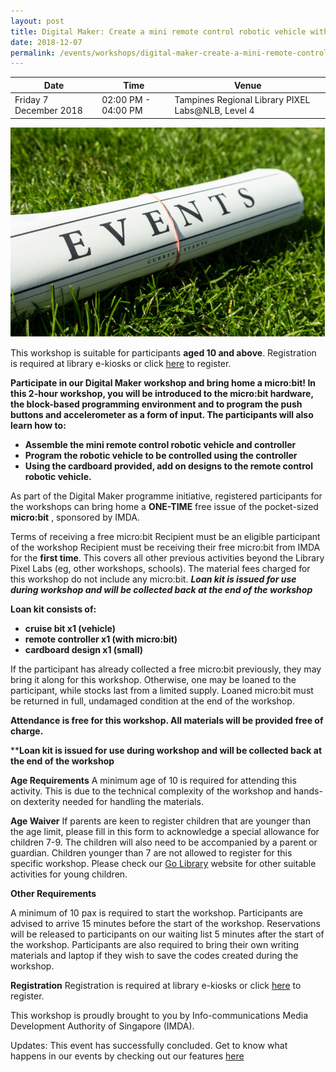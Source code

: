 ```yaml
---
layout: post
title: Digital Maker: Create a mini remote control robotic vehicle with micro:bit
date: 2018-12-07
permalink: /events/workshops/digital-maker-create-a-mini-remote-control-robotic-vehicle-with-microbit
---
```


| Date | Time | Venue |
|--------|---|---|
| Friday 7 December 2018 | 02:00 PM - 04:00 PM |  Tampines Regional Library PIXEL Labs@NLB, Level 4 |

![hi](/images/events/generic-event-image.jpg)

This workshop is suitable for participants **aged 10 and above**. Registration is required at library e-kiosks or click <a href="https://www.nlb.gov.sg/golibrary2/e/digital-maker-create-your-own-mini-remote-control-robotic-vehicle-using-microbit-pixel-labsnlb-31368532" target="_blank">here</a> to register.

**Participate in our <Create your own mini remote control robotic vehicle>  Digital Maker workshop and bring home a micro:bit!
In this 2-hour workshop, you will be introduced to the micro:bit hardware, the block-based programming environment and to program the push buttons and accelerometer as a form of input. The participants will also learn how to:**

- **Assemble the mini remote control robotic vehicle and controller**
- **Program the robotic vehicle to be controlled using the controller**
- **Using the cardboard provided, add on designs to the remote control robotic vehicle.**

As part of the Digital Maker programme initiative, registered participants for the workshops can bring home a **ONE-TIME** free issue of the pocket-sized **micro:bit** , sponsored by IMDA.

Terms of receiving a free micro:bit
Recipient must be an eligible participant of the workshop
Recipient must be receiving their free micro:bit from IMDA for the **first time**. This covers all other previous activities beyond the Library Pixel Labs (eg, other workshops, schools).
The material fees charged for this workshop do not include any micro:bit. 
***Loan kit is issued for use during workshop and will be collected back at the end of the workshop***

**Loan kit consists of:**
- **cruise bit x1 (vehicle)**
- **remote controller x1 (with micro:bit)**
- **cardboard design x1 (small)**

If the participant has already collected a free micro:bit previously, they may bring it along for this workshop. Otherwise, one may be loaned to the participant, while stocks last from a limited supply. Loaned micro:bit must be returned in full, undamaged condition at the end of the workshop.

**Attendance is free for this workshop. All materials will be provided free of charge.**

****Loan kit is issued for use during workshop and will be collected back at the end of the workshop**


**Age Requirements**
A minimum age of 10 is required for attending this activity.
This is due to the technical complexity of the workshop and hands-on dexterity needed for handling the materials.

**Age Waiver**
If parents are keen to register children that are younger than the age limit, please fill in this form to acknowledge a special allowance for children 7-9. The children will also need to be accompanied by a parent or guardian.
Children younger than 7 are not allowed to register for this specific workshop. Please check our <a href="https://www.nlb.gov.sg/golibrary2/c/30307529/" target="_blank">Go Library</a>  website for other suitable activities for young children.

**Other Requirements**

A minimum of 10 pax is required to start the workshop.
Participants are advised to arrive 15 minutes before the start of the workshop. Reservations will be released to participants on our waiting list 5 minutes after the start of the workshop.
Participants are also required to bring their own writing materials and laptop if they wish to save the codes created during the workshop.

**Registration**
Registration is required at library e-kiosks or click <a href="https://www.nlb.gov.sg/golibrary2/e/digital-maker-create-your-own-mini-remote-control-robotic-vehicle-using-microbit-pixel-labsnlb-31368532" target="_blank">here</a> to register.

This workshop is proudly brought to you by Info-communications Media Development Authority of Singapore (IMDA).

Updates: This event has successfully concluded. Get to know what happens in our events by checking out our features <a href="" target="_blank">here</a>
